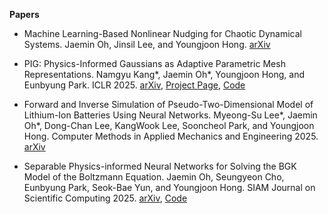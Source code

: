 **Papers**

- Machine Learning-Based Nonlinear Nudging for Chaotic Dynamical Systems. Jaemin Oh, Jinsil Lee, and Youngjoon Hong. [arXiv](https://arxiv.org/abs/2508.05778)

- PIG: Physics-Informed Gaussians as Adaptive Parametric Mesh Representations. Namgyu Kang\*, Jaemin Oh\*, Youngjoon Hong, and Eunbyung Park. ICLR 2025. [arXiv](https://arxiv.org/abs/2412.05994), [Project Page](https://namgyukang.github.io/Physics-Informed-Gaussians/), [Code](https://github.com/NamGyuKang/Physics-Informed-Gaussians)

- Forward and Inverse Simulation of Pseudo-Two-Dimensional Model of Lithium-Ion Batteries Using Neural Networks. Myeong-Su Lee\*, Jaemin Oh\*, Dong-Chan Lee, KangWook Lee, Sooncheol Park, and Youngjoon Hong. Computer Methods in Applied Mechanics and Engineering 2025. [arXiv](https://arxiv.org/abs/2412.13200)

- Separable Physics-informed Neural Networks for Solving the BGK Model of the Boltzmann Equation. Jaemin Oh, Seungyeon Cho, Eunbyung Park, Seok-Bae Yun, and Youngjoon Hong. SIAM Journal on Scientific Computing 2025. [arXiv](https://arxiv.org/abs/2403.06342), [Code](https://github.com/jaeminoh/SPINN-BGK)